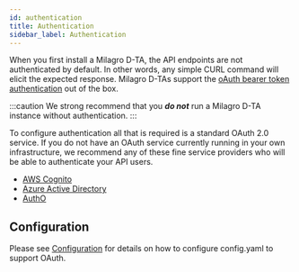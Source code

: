 ```yaml
---
id: authentication
title: Authentication
sidebar_label: Authentication
---
```

When you first install a Milagro D-TA, the API endpoints are not authenticated by default. In other words, any simple CURL command will elicit the expected response. Milagro D-TAs support the [oAuth bearer token authentication](https://tools.ietf.org/html/rfc6750) out of the box.

:::caution
We strong recommend that you ***do not*** run a Milagro D-TA instance without authentication.
:::

To configure authentication all that is required is a standard OAuth 2.0 service. If you do not have an OAuth service currently running in your own infrastructure, we recommend any of these fine service providers who will be able to authenticate your API users.
* [AWS Cognito](https://aws.amazon.com/cognito/)
* [Azure Active Directory](https://azure.microsoft.com/en-gb/services/active-directory/)
* [AuthO](https://auth0.com/)

## Configuration

Please see [Configuration](configuration.md) for details on how to configure config.yaml to support OAuth.





